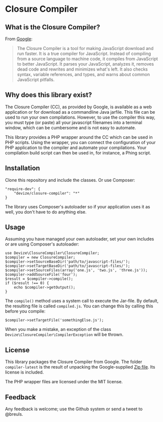 # Closure Compiler
## What is the Closure Compiler?
From [Google](https://developers.google.com/closure/compiler/):
> The Closure Compiler is a tool for making JavaScript download and run faster. It is a true compiler for JavaScript. Instead of compiling from a source language to machine code, it compiles from JavaScript to better JavaScript. It parses your JavaScript, analyzes it, removes dead code and rewrites and minimizes what's left. It also checks syntax, variable references, and types, and warns about common JavaScript pitfalls.


## Why does this library exist?
The Closure Compiler (CC), as provided by Google, is available as a web application or for download as a commandline Java jarfile. This file can be used to run your own compilations. However, to use the compiler this way, you must type (or paste) all your javascript filenames into a terminal window, which can be cumbersome and is not easy to automate.

This library provides a PHP wrapper around the CC which can be used in PHP scripts. Using the wrapper, you can connect the configuration of your PHP application to the compiler and automate your compilations. Your compilation build script can then be used in, for instance, a Phing script.

## Installation
Clone this repository and include the classes. Or use Composer:

	"require-dev": {
	    "devize/closure-compiler": "*"
	}

The library uses Composer's autoloader so if your application uses it as well, you don't have to do anything else.

## Usage

Assuming you have managed your own autoloader, set your own includes or are using Composer's autoloader:

	use Devize\ClosureCompiler\ClosureCompiler;
	$compiler = new ClosureCompiler;
	$compiler->setSourceBaseDir('path/to/javascript-files/');
	$compiler->setTargetBaseDir('path/to/javascript-files/');
	$compiler->setSourceFiles(array('one.js', 'two.js', 'three.js'));
	$compiler->addSourceFile('four');
	$result = $compiler->compile();
	if ($result !== 0) {
		echo $compiler->getOutput();
	}

The `compile()` method uses a system call to execute the Jar-file. By default, the resulting file is called `compiled.js`. You can change this by calling this before you compile:

    $compiler->setTargetFile('somethingElse.js');

When you make a mistake, an exception of the class `Devize\ClosureCompiler\CompilerException` will be thrown.

## License
This library packages the Closure Compiler from Google. The folder `compiler-latest` is the result of unpacking the Google-supplied [Zip file](http://closure-compiler.googlecode.com/files/compiler-latest.zip). Its license is included.

The PHP wrapper files are licensed under the MIT license.

## Feedback
Any feedback is welcome; use the Github system or send a tweet to @breuls.